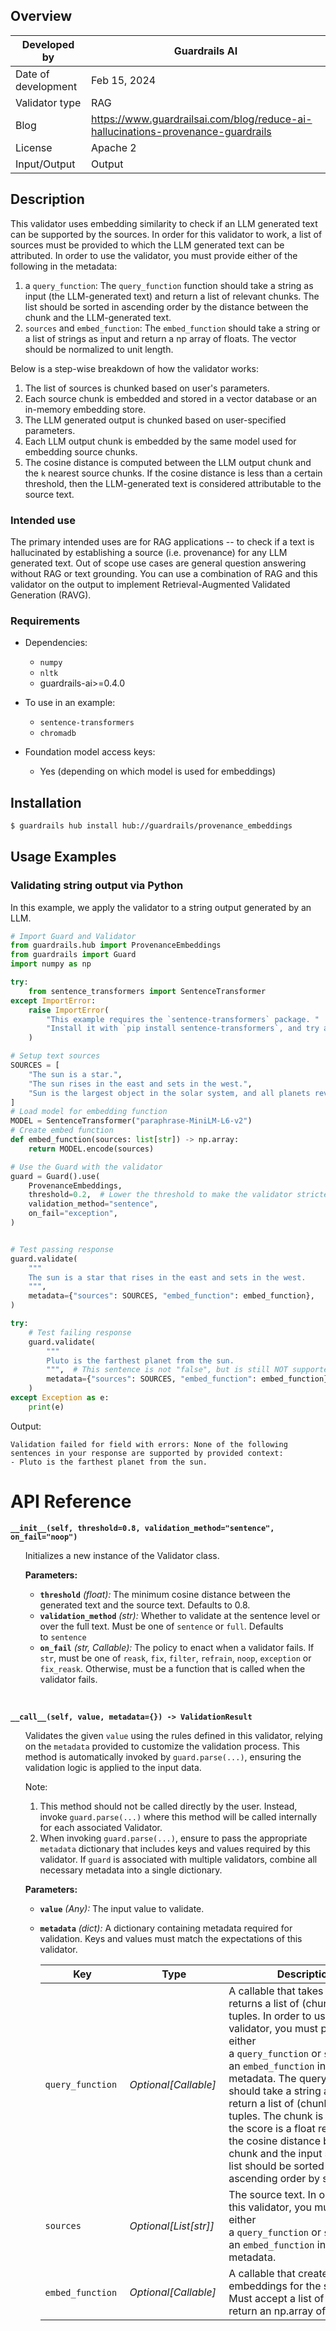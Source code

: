 ## Overview

| Developed by | Guardrails AI |
| --- | --- |
| Date of development | Feb 15, 2024 |
| Validator type | RAG |
| Blog | https://www.guardrailsai.com/blog/reduce-ai-hallucinations-provenance-guardrails |
| License | Apache 2 |
| Input/Output | Output |

## Description

This validator uses embedding similarity to check if an LLM generated text can be supported by the sources. In order for this validator to work, a list of sources must be provided to which the LLM generated text can be  attributed. In order to use the validator, you must provide either of the following in the metadata:
1. a `query_function`: The `query_function` function should take a string as input (the LLM-generated text) and return a list of relevant chunks. The list should be sorted in ascending order by the distance between the chunk and the LLM-generated text.
2. `sources` and `embed_function`: The `embed_function` should take a string or a list of strings as input and return a np array of floats. The vector should be normalized to unit length.

Below is a step-wise breakdown of how the validator works:
1. The list of sources is chunked based on user's parameters. 
2. Each source chunk is embedded and stored in a vector database or an in-memory embedding store.
3. The LLM generated output is chunked based on user-specified parameters.
4. Each LLM output chunk is embedded by the same model used for embedding source chunks.
5. The cosine distance is computed between the LLM output chunk and the `k` nearest source chunks. If the cosine distance is less than a certain threshold, then the LLM-generated text is considered attributable to the source text.

### Intended use

The primary intended uses are for RAG applications -- to check if a text is hallucinated by establishing a source (i.e. provenance) for any LLM generated text. Out of scope use cases are general question answering without RAG or text grounding. You can use a combination of RAG and this validator on the output to implement Retrieval-Augmented Validated Generation (RAVG).

### Requirements

* Dependencies:
    - `numpy`
    - `nltk`
    - guardrails-ai>=0.4.0


* To use in an example:
    - `sentence-transformers`
    - `chromadb`

* Foundation model access keys: 
    - Yes (depending on which model is used for embeddings)

## Installation

```bash
$ guardrails hub install hub://guardrails/provenance_embeddings
```

## Usage Examples

### Validating string output via Python

In this example, we apply the validator to a string output generated by an LLM.

```python
# Import Guard and Validator
from guardrails.hub import ProvenanceEmbeddings
from guardrails import Guard
import numpy as np

try:
    from sentence_transformers import SentenceTransformer
except ImportError:
    raise ImportError(
        "This example requires the `sentence-transformers` package. "
        "Install it with `pip install sentence-transformers`, and try again."
    )

# Setup text sources
SOURCES = [
    "The sun is a star.",
    "The sun rises in the east and sets in the west.",
    "Sun is the largest object in the solar system, and all planets revolve around it.",
]
# Load model for embedding function
MODEL = SentenceTransformer("paraphrase-MiniLM-L6-v2")
# Create embed function
def embed_function(sources: list[str]) -> np.array:
    return MODEL.encode(sources)

# Use the Guard with the validator
guard = Guard().use(
    ProvenanceEmbeddings,
    threshold=0.2,  # Lower the threshold to make the validator stricter
    validation_method="sentence",
    on_fail="exception",
)


# Test passing response
guard.validate(
    """
    The sun is a star that rises in the east and sets in the west.
    """,
    metadata={"sources": SOURCES, "embed_function": embed_function},
)

try:
    # Test failing response
    guard.validate(
        """
        Pluto is the farthest planet from the sun.
        """,  # This sentence is not "false", but is still NOT supported by the sources
        metadata={"sources": SOURCES, "embed_function": embed_function},
    )
except Exception as e:
    print(e)
```
Output:
```console
Validation failed for field with errors: None of the following sentences in your response are supported by provided context:
- Pluto is the farthest planet from the sun.
```

# API Reference


**`__init__(self, threshold=0.8, validation_method="sentence", on_fail="noop")`**
<ul>

Initializes a new instance of the Validator class.

**Parameters:**

- **`threshold`** _(float):_ The minimum cosine distance between the generated text and the source text. Defaults to 0.8.
- **`validation_method`** _(str):_ Whether to validate at the sentence level or over the full text. Must be one of `sentence` or `full`. Defaults to `sentence`
- **`on_fail`** *(str, Callable):* The policy to enact when a validator fails. If `str`, must be one of `reask`, `fix`, `filter`, `refrain`, `noop`, `exception` or `fix_reask`. Otherwise, must be a function that is called when the validator fails.

</ul>

<br>

**`__call__(self, value, metadata={}) -> ValidationResult`**

<ul>

Validates the given `value` using the rules defined in this validator, relying on the `metadata` provided to customize the validation process. This method is automatically invoked by `guard.parse(...)`, ensuring the validation logic is applied to the input data.

Note:

1. This method should not be called directly by the user. Instead, invoke `guard.parse(...)` where this method will be called internally for each associated Validator.
2. When invoking `guard.parse(...)`, ensure to pass the appropriate `metadata` dictionary that includes keys and values required by this validator. If `guard` is associated with multiple validators, combine all necessary metadata into a single dictionary.

**Parameters:**

- **`value`** *(Any):* The input value to validate.
- **`metadata`** *(dict):* A dictionary containing metadata required for validation. Keys and values must match the expectations of this validator.
    
    
    | Key | Type | Description | Default |
    | --- | --- | --- | --- |
    | `query_function` | _Optional[Callable]_ | A callable that takes a string and returns a list of (chunk, score) tuples. In order to use this validator, you must provide either a `query_function` or `sources` with an `embed_function` in the metadata. The query_function should take a string as input and return a list of (chunk, score) tuples. The chunk is a string and the score is a float representing the cosine distance between the chunk and the input string. The list should be sorted in ascending order by score. | None |
    | `sources` | *Optional[List[str]]* | The source text. In order to use this validator, you must provide either a `query_function` or `sources` with an `embed_function` in the metadata. | None |
    | `embed_function` | *Optional[Callable]* | A callable that creates embeddings for the sources. Must accept a list of strings and return an np.array of floats. | sentence-transformer's `paraphrase-MiniLM-L6-v2` |

</ul>

</ul>
